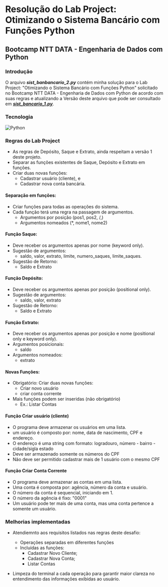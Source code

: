 # Resolução do Lab Project: Otimizando o Sistema Bancário com Funções Python
## Bootcamp NTT DATA - Engenharia de Dados com Python

### Introdução
O arquivo ***sist_banbancario_2.py*** contém minha solução para o Lab Project: "Otimizando o Sistema Bancário com Funções Python" solicitado no Bootcamp NTT DATA - Engenharia de Dados com Python de acordo com suas regras e atualizando a Versão deste arquivo que pode ser consultado em [***sist_bancario_1.py***](https://github.com/EngThiagoFerrari/trilha-python-dio/tree/solucoes_trilha_python/solucoes_python/sist_bancario_1).

### Tecnologia
![Python](https://img.shields.io/badge/python-3670A0?style=for-the-badge&logo=python&logoColor=ffdd54)  

### Regras do Lab Project  
- As regras de Depósito, Saque e Extrato, ainda respeitam a versão 1 deste projeto.
- Separar as funções existentes de Saque, Depósito e Extrato em funções.
- Criar duas novas funções:
    - Cadastrar usuário (cliente), e
    - Cadastrar nova conta bancária.

#### Separação em funções:  
- Criar funções para todas as operações do sistema.
- Cada função terá uma regra na passagem de argumentos. 
    - Argumentos por posição (pos1, pos2, /,)
    - Argumentos nomeados (*, nome1, nome2) 

#### Função Saque:
- Deve receber os argumentos apenas por nome (keyword only).
- Sugestão de argumentos:
    - saldo, valor, extrato, limite, numero_saques, limite_saques.
- Sugestão de Retorno:
    - Saldo e Extrato


#### Função Depósito:
- Deve receber os argumentos apenas por posição (positional only).
- Sugestão de argumentos:
    - saldo, valor, extrato
- Sugestão de Retorno:
    - Saldo e Extrato

#### Função Extrato:  
- Deve receber os argumentos apenas por posição e nome (positional only e keyword only).
- Argumentos posicionais:
    - saldo
- Argumentos nomeados:
    - extrato

#### Novas Funções:
- Obrigatório: Criar duas novas funções:
    - Criar novo usuário
    - criar conta corrente
- Mais funções podem ser inseridas (não obrigatório)
    - Ex.: Listar Contas

#### Função Criar usuário (cliente)
- O programa deve armazenar os usuários em uma lista.
- um usuário é composto por: nome, data de nascimento, CPF e endereço.
- O endereço é uma string com formato: logradouro, número - bairro - cidade/sigla estado
- Deve ser armazenado somente os números do CPF
- Não deve ser permitido cadastrar mais de 1 usuário com o mesmo CPF

#### Função Criar Conta Corrente
- O programa deve armazenar as contas em uma lista.
- Uma conta é composta por: agência, número da conta e usuário.
- O número da conta é sequencial, iniciando em 1.
- O número da agência é fixo: "0001"
- Um usuário pode ter mais de uma conta, mas uma conta pertence a somente um usuário.


### Melhorias implementadas
- Atendiemnto aos requisitos listados nas regras deste desafio:
    - Operações separadas em diferentes funções
    - Incluídas as funções:
        - Cadastrar Novo Cliente;
        - Cadastrar Nova Conta;
        - Listar Contas

- Limpeza do terminal a cada operação para garantir maior clareza no entendimento das informações exibidas ao usuário.